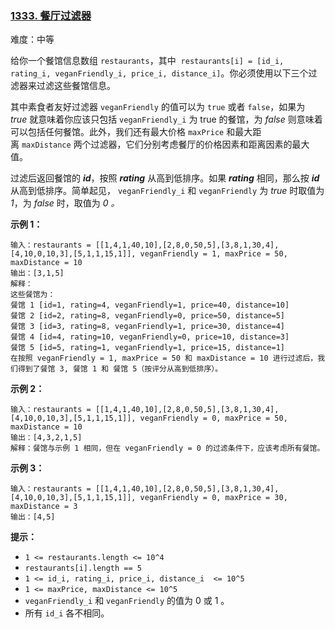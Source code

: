 ### [1333\. 餐厅过滤器](https://leetcode.cn/problems/filter-restaurants-by-vegan-friendly-price-and-distance/)

难度：中等

给你一个餐馆信息数组 `restaurants`，其中  `restaurants[i] = [id_i, rating_i, veganFriendly_i, price_i, distance_i]`。你必须使用以下三个过滤器来过滤这些餐馆信息。

其中素食者友好过滤器 `veganFriendly` 的值可以为 `true` 或者 `false`，如果为 _true_ 就意味着你应该只包括 `veganFriendly_i` 为 true 的餐馆，为 _false_ 则意味着可以包括任何餐馆。此外，我们还有最大价格 `maxPrice` 和最大距离 `maxDistance` 两个过滤器，它们分别考虑餐厅的价格因素和距离因素的最大值。

过滤后返回餐馆的 **_id_**，按照 _**rating**_ 从高到低排序。如果 _**rating**_ 相同，那么按 _**id**_ 从高到低排序。简单起见， `veganFriendly_i` 和 `veganFriendly` 为 _true_ 时取值为 _1_，为 _false_ 时，取值为 _0 。_

**示例 1：**

```
输入：restaurants = [[1,4,1,40,10],[2,8,0,50,5],[3,8,1,30,4],[4,10,0,10,3],[5,1,1,15,1]], veganFriendly = 1, maxPrice = 50, maxDistance = 10
输出：[3,1,5] 
解释： 
这些餐馆为：
餐馆 1 [id=1, rating=4, veganFriendly=1, price=40, distance=10]
餐馆 2 [id=2, rating=8, veganFriendly=0, price=50, distance=5]
餐馆 3 [id=3, rating=8, veganFriendly=1, price=30, distance=4]
餐馆 4 [id=4, rating=10, veganFriendly=0, price=10, distance=3]
餐馆 5 [id=5, rating=1, veganFriendly=1, price=15, distance=1] 
在按照 veganFriendly = 1, maxPrice = 50 和 maxDistance = 10 进行过滤后，我们得到了餐馆 3, 餐馆 1 和 餐馆 5（按评分从高到低排序）。 
```

**示例 2：**

```
输入：restaurants = [[1,4,1,40,10],[2,8,0,50,5],[3,8,1,30,4],[4,10,0,10,3],[5,1,1,15,1]], veganFriendly = 0, maxPrice = 50, maxDistance = 10
输出：[4,3,2,1,5]
解释：餐馆与示例 1 相同，但在 veganFriendly = 0 的过滤条件下，应该考虑所有餐馆。
```

**示例 3：**

```
输入：restaurants = [[1,4,1,40,10],[2,8,0,50,5],[3,8,1,30,4],[4,10,0,10,3],[5,1,1,15,1]], veganFriendly = 0, maxPrice = 30, maxDistance = 3
输出：[4,5]
```

**提示：**

-   `1 <= restaurants.length <= 10^4`
-   `restaurants[i].length == 5`
-   `1 <= id_i, rating_i, price_i, distance_i  <= 10^5`
-   `1 <= maxPrice, maxDistance <= 10^5`
-   `veganFriendly_i` 和 `veganFriendly` 的值为 0 或 1 。
-   所有 `id_i` 各不相同。
